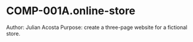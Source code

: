 # COMP-001A.online-store
Author: Julian Acosta
Purpose: create a three-page website for a fictional store.
